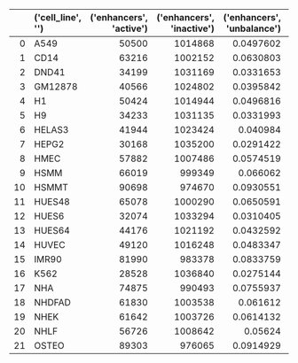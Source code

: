 |    | ('cell_line', '')   |   ('enhancers', 'active') |   ('enhancers', 'inactive') |   ('enhancers', 'unbalance') |   ('promoters', 'active') |   ('promoters', 'inactive') |   ('promoters', 'unbalance') |
|---:|:--------------------|--------------------------:|----------------------------:|-----------------------------:|--------------------------:|----------------------------:|-----------------------------:|
|  0 | A549                |                     50500 |                     1014868 |                    0.0497602 |                     23968 |                      230996 |                    0.103759  |
|  1 | CD14                |                     63216 |                     1002152 |                    0.0630803 |                     16137 |                      238827 |                    0.0675677 |
|  2 | DND41               |                     34199 |                     1031169 |                    0.0331653 |                     11160 |                      243804 |                    0.0457745 |
|  3 | GM12878             |                     40566 |                     1024802 |                    0.0395842 |                     24087 |                      230877 |                    0.104328  |
|  4 | H1                  |                     50424 |                     1014944 |                    0.0496816 |                     15646 |                      239318 |                    0.0653774 |
|  5 | H9                  |                     34233 |                     1031135 |                    0.0331993 |                      9545 |                      245419 |                    0.0388927 |
|  6 | HELAS3              |                     41944 |                     1023424 |                    0.040984  |                     17872 |                      237092 |                    0.07538   |
|  7 | HEPG2               |                     30168 |                     1035200 |                    0.0291422 |                     15526 |                      239438 |                    0.0648435 |
|  8 | HMEC                |                     57882 |                     1007486 |                    0.0574519 |                     17395 |                      237569 |                    0.0732208 |
|  9 | HSMM                |                     66019 |                      999349 |                    0.066062  |                     16413 |                      238551 |                    0.0688029 |
| 10 | HSMMT               |                     90698 |                      974670 |                    0.0930551 |                     17753 |                      237211 |                    0.0748405 |
| 11 | HUES48              |                     65078 |                     1000290 |                    0.0650591 |                     16794 |                      238170 |                    0.0705127 |
| 12 | HUES6               |                     32074 |                     1033294 |                    0.0310405 |                     14675 |                      240289 |                    0.0610723 |
| 13 | HUES64              |                     44176 |                     1021192 |                    0.0432592 |                     14700 |                      240264 |                    0.0611827 |
| 14 | HUVEC               |                     49120 |                     1016248 |                    0.0483347 |                     14969 |                      239995 |                    0.0623721 |
| 15 | IMR90               |                     81990 |                      983378 |                    0.0833759 |                     17811 |                      237153 |                    0.0751034 |
| 16 | K562                |                     28528 |                     1036840 |                    0.0275144 |                     19853 |                      235111 |                    0.084441  |
| 17 | NHA                 |                     74875 |                      990493 |                    0.0755937 |                     17228 |                      237736 |                    0.0724669 |
| 18 | NHDFAD              |                     61830 |                     1003538 |                    0.061612  |                     20032 |                      234932 |                    0.0852672 |
| 19 | NHEK                |                     61642 |                     1003726 |                    0.0614132 |                     17386 |                      237578 |                    0.0731802 |
| 20 | NHLF                |                     56726 |                     1008642 |                    0.05624   |                     20740 |                      234224 |                    0.0885477 |
| 21 | OSTEO               |                     89303 |                      976065 |                    0.0914929 |                     18557 |                      236407 |                    0.078496  |